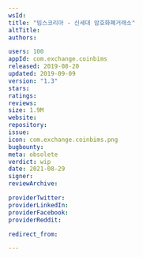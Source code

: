 ```yaml
---
wsId: 
title: "빔스코리아 - 신세대 암호화폐거래소"
altTitle: 
authors:

users: 100
appId: com.exchange.coinbims
released: 2019-08-20
updated: 2019-09-09
version: "1.3"
stars: 
ratings: 
reviews: 
size: 1.9M
website: 
repository: 
issue: 
icon: com.exchange.coinbims.png
bugbounty: 
meta: obsolete
verdict: wip
date: 2021-08-29
signer: 
reviewArchive:

providerTwitter: 
providerLinkedIn: 
providerFacebook: 
providerReddit: 

redirect_from:

---
```


